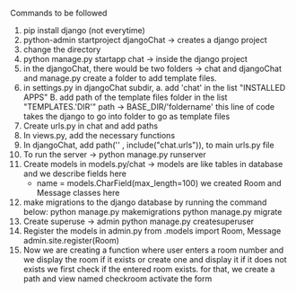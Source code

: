 Commands to be followed

1. pip install django (not everytime)
2. python-admin startproject djangoChat -> creates a django project
3. change the directory
4. python manage.py startapp chat -> inside the django project
5. in the djangoChat, there would be two folders -> chat and djangoChat and manage.py
create a folder to add template files. 
6. in settings.py in djangoChat subdir, 
  a. add 'chat' in the list "INSTALLED APPS"
  B. add path of the template files folder in the list "TEMPLATES.'DIR'"
  path -> BASE_DIR/'foldername'
  this line of code takes the django to go into folder to go as template files
7. Create urls.py in chat and add paths
8. In views.py, add the necessary functions
9. In djangoChat, add path('' , include("chat.urls")), to main urls.py file
10. To run the server -> python manage.py runserver
11. Create models in models.py/chat ->
    models are  like tables in database and we describe fields here
    - name = models.CharField(max_length=100)
    we created Room and Message classes here
12. make migrations to the django database by running the command  below:
  python manage.py makemigrations
  python manage.py migrate
13. Create superuse -> admin
  python manage.py createsuperuser
14. Register the models in admin.py
  from .models import Room, Message
  admin.site.register(Room)
15. Now we are creating a function where user enters a room number and we display the room if it exists or create one and  display it if it does not exists
we first check if the entered room exists.
  for that, we create a path and view named checkroom
  activate the form



    